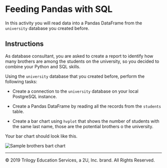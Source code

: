 # Feeding Pandas with SQL

In this activity you will read data into a Pandas DataFrame from the `university` database you created before.

## Instructions

As database consultant, you are asked to create a report to identify how many brothers are among the students on the university, so you decided to combine your Python and SQL skills.

Using the `university` database that you created before, perform the following tasks:

* Create a connection to the `university` database on your local PostgreSQL instance.

* Create a Pandas DataFrame by reading all the records from the `students` table.

* Create a bar chart using `hvplot` that shows the number of students with the same last name, those are the potential brothers o the university.

Your bar chart should look like this.

![Sample brothers bart chart](Images/brothers_bar_chart.png)

---

© 2019 Trilogy Education Services, a 2U, Inc. brand. All Rights Reserved.
